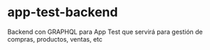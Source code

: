 # app-test-backend
Backend con GRAPHQL para App Test que servirá para gestión de compras, productos, ventas, etc
